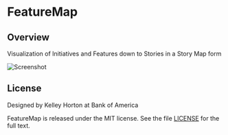 FeatureMap
=========================

## Overview

Visualization of Initiatives and Features down to Stories in a Story
Map form

![Screenshot](https://raw.github.com/RallyRonnie/FeatureMap/master/screenshot/screenshot.png)

## License

Designed by Kelley Horton at Bank of America

FeatureMap is released under the MIT license.  See the file [LICENSE](https://raw.github.com/RallyApps/AppTemplate/master/LICENSE) for the full text.
